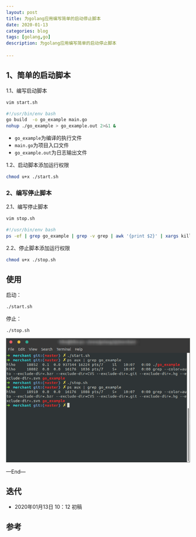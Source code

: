 ```yaml
---
layout: post
title: 为golang应用编写简单的启动停止脚本
date: 2020-01-13
categories: blog
tags: [golang,go]
description: 为golang应用编写简单的启动停止脚本

---
```


## 1、简单的启动脚本

1.1、编写启动脚本

```bash
vim start.sh
```

```bash
#!/usr/bin/env bash
go build  -o go_example main.go
nohup ./go_example > go_example.out 2>&1 &
```

- `go_example`为编译的执行文件
- `main.go`为项目入口文件
- `go_example.out`为日志输出文件

1.2、启动脚本添加运行权限

```bash
chmod u+x ./start.sh
```

### 2、编写停止脚本

2.1、编写停止脚本

```bash
vim stop.sh
```

```bash
#!/usr/bin/env bash
ps -ef | grep go_example | grep -v grep | awk '{print $2}' | xargs kill -9
```

2.2、停止脚本添加运行权限

```bash
chmod u+x ./stop.sh
```


## 使用

启动：

```bash
./start.sh
```

停止：

```bash
./stop.sh
```


![1.png](/source/images/golang-startup-script/1.png)


—End—

## 迭代

* 2020年01月13日 10：12 初稿

## 参考

